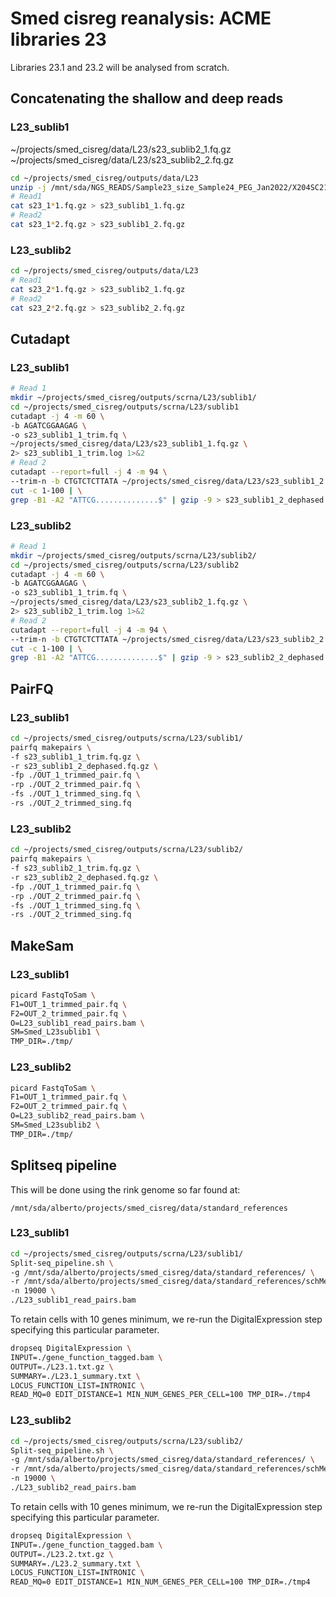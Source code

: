# Smed cisreg reanalysis: ACME libraries 23

Libraries 23.1 and 23.2 will be analysed from scratch.

## Concatenating the shallow and deep reads

### L23_sublib1

~/projects/smed_cisreg/data/L23/s23_sublib2_1.fq.gz
~/projects/smed_cisreg/data/L23/s23_sublib2_2.fq.gz

```sh
cd ~/projects/smed_cisreg/outputs/data/L23
unzip -j /mnt/sda/NGS_READS/Sample23_size_Sample24_PEG_Jan2022/X204SC21114160-Z01-F001.zip "X204SC21114160-Z01-F001/raw_data/s23_*" -d ./
# Read1
cat s23_1*1.fq.gz > s23_sublib1_1.fq.gz
# Read2
cat s23_1*2.fq.gz > s23_sublib1_2.fq.gz
```

### L23_sublib2

```sh
cd ~/projects/smed_cisreg/outputs/data/L23
# Read1
cat s23_2*1.fq.gz > s23_sublib2_1.fq.gz
# Read2
cat s23_2*2.fq.gz > s23_sublib2_2.fq.gz
```

## Cutadapt

### L23_sublib1

```sh
# Read 1
mkdir ~/projects/smed_cisreg/outputs/scrna/L23/sublib1/
cd ~/projects/smed_cisreg/outputs/scrna/L23/sublib1
cutadapt -j 4 -m 60 \
-b AGATCGGAAGAG \
-o s23_sublib1_1_trim.fq \
~/projects/smed_cisreg/data/L23/s23_sublib1_1.fq.gz \
2> s23_sublib1_1_trim.log 1>&2
# Read 2
cutadapt --report=full -j 4 -m 94 \
--trim-n -b CTGTCTCTTATA ~/projects/smed_cisreg/data/L23/s23_sublib1_2.fq.gz | \
cut -c 1-100 | \
grep -B1 -A2 "ATTCG..............$" | gzip -9 > s23_sublib1_2_dephased.fq
```

### L23_sublib2

```sh
# Read 1
mkdir ~/projects/smed_cisreg/outputs/scrna/L23/sublib2/
cd ~/projects/smed_cisreg/outputs/scrna/L23/sublib2
cutadapt -j 4 -m 60 \
-b AGATCGGAAGAG \
-o s23_sublib1_1_trim.fq \
~/projects/smed_cisreg/data/L23/s23_sublib2_1.fq.gz \
2> s23_sublib2_1_trim.log 1>&2
# Read 2
cutadapt --report=full -j 4 -m 94 \
--trim-n -b CTGTCTCTTATA ~/projects/smed_cisreg/data/L23/s23_sublib2_2.fq.gz | \
cut -c 1-100 | \
grep -B1 -A2 "ATTCG..............$" | gzip -9 > s23_sublib2_2_dephased.fq.gz
```

## PairFQ

### L23_sublib1

```sh
cd ~/projects/smed_cisreg/outputs/scrna/L23/sublib1/
pairfq makepairs \
-f s23_sublib1_1_trim.fq.gz \
-r s23_sublib1_2_dephased.fq.gz \
-fp ./OUT_1_trimmed_pair.fq \
-rp ./OUT_2_trimmed_pair.fq \
-fs ./OUT_1_trimmed_sing.fq \
-rs ./OUT_2_trimmed_sing.fq
```

### L23_sublib2

```sh
cd ~/projects/smed_cisreg/outputs/scrna/L23/sublib2/
pairfq makepairs \
-f s23_sublib2_1_trim.fq.gz \
-r s23_sublib2_2_dephased.fq.gz \
-fp ./OUT_1_trimmed_pair.fq \
-rp ./OUT_2_trimmed_pair.fq \
-fs ./OUT_1_trimmed_sing.fq \
-rs ./OUT_2_trimmed_sing.fq
```

## MakeSam

### L23_sublib1

```sh
picard FastqToSam \
F1=OUT_1_trimmed_pair.fq \
F2=OUT_2_trimmed_pair.fq \
O=L23_sublib1_read_pairs.bam \
SM=Smed_L23sublib1 \
TMP_DIR=./tmp/
```

### L23_sublib2

```sh
picard FastqToSam \
F1=OUT_1_trimmed_pair.fq \
F2=OUT_2_trimmed_pair.fq \
O=L23_sublib2_read_pairs.bam \
SM=Smed_L23sublib2 \
TMP_DIR=./tmp/
```

## Splitseq pipeline

This will be done using the rink genome so far found at:

`/mnt/sda/alberto/projects/smed_cisreg/data/standard_references`

### L23_sublib1

```sh
cd ~/projects/smed_cisreg/outputs/scrna/L23/sublib1/
Split-seq_pipeline.sh \
-g /mnt/sda/alberto/projects/smed_cisreg/data/standard_references/ \
-r /mnt/sda/alberto/projects/smed_cisreg/data/standard_references/schMedS3_h1.fa \
-n 19000 \
./L23_sublib1_read_pairs.bam
```
To retain cells with 10 genes minimum, we re-run the DigitalExpression step specifying this particular parameter.

```sh
dropseq DigitalExpression \
INPUT=./gene_function_tagged.bam \
OUTPUT=./L23.1.txt.gz \
SUMMARY=./L23.1_summary.txt \
LOCUS_FUNCTION_LIST=INTRONIC \
READ_MQ=0 EDIT_DISTANCE=1 MIN_NUM_GENES_PER_CELL=100 TMP_DIR=./tmp4
```

### L23_sublib2

```sh
cd ~/projects/smed_cisreg/outputs/scrna/L23/sublib2/
Split-seq_pipeline.sh \
-g /mnt/sda/alberto/projects/smed_cisreg/data/standard_references/ \
-r /mnt/sda/alberto/projects/smed_cisreg/data/standard_references/schMedS3_h1.fa \
-n 19000 \
./L23_sublib2_read_pairs.bam
```
To retain cells with 10 genes minimum, we re-run the DigitalExpression step specifying this particular parameter.

```sh
dropseq DigitalExpression \
INPUT=./gene_function_tagged.bam \
OUTPUT=./L23.2.txt.gz \
SUMMARY=./L23.2_summary.txt \
LOCUS_FUNCTION_LIST=INTRONIC \
READ_MQ=0 EDIT_DISTANCE=1 MIN_NUM_GENES_PER_CELL=100 TMP_DIR=./tmp4
```